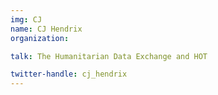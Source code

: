 ```yaml
---
img: CJ
name: CJ Hendrix
organization: 

talk: The Humanitarian Data Exchange and HOT

twitter-handle: cj_hendrix
---
```

